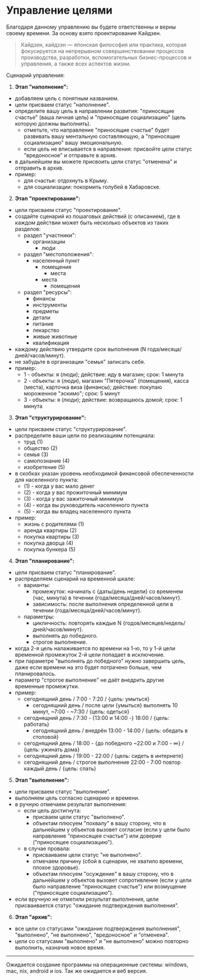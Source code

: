 # Управление целями

Благодаря данному управлению вы будете ответственны и верны своему времени. За основу взято проектирование Кайдзен.

> Кайдзен, кайдзэн — японская философия или практика, которая фокусируется на непрерывном совершенствовании процессов производства, разработки, вспомогательных бизнес-процессов и управления, а также всех аспектов жизни.

Сценарий управления:

1. **Этап "наполнение":**
- добавляем цель с понятным названием.
- цели присваем статус "наполнение".
- определите вашу цель в направлении развития: "приносящие счастье" (ваша личная цель) и "приносящие социализацию" (цель которую должны выполнить).
     - отметьте, что направление "приносящие счастье" будет развивать вашу ментальную составляющую, а "приносящие социализацию" вашу эмоциональную.
     - если цель не вписывается в направления: присвойте цели статус "вредоносное" и отправьте в архив.
- в дальнейшем вы можете присвоить цели статус "отменена" и отправить в архив.
- пример: 
    - для счастья: отдохнуть в Крыму.
    - для социализации: покормить голубей в Хабаровске.
2. **Этап "проектирование":**
- цели присваем статус "проектирование".
- создайте сценарий из пошаговых действий (с описанием), где в каждом действии может быть несколько объектов из таких разделов:
     - раздел "участники":
          - организации
             - люди 
     - раздел "местоположения":
          - населенный пункт
             - помещения 
                - места
             - места
                - помещения 
     - раздел "ресурсы":
          - финансы 
          - инструменты 
          - предметы 
          - детали 
          - питание
          - лекарство
          - живые животные
          - квалификация
- каждому действию утвердите срок выполнения (N года/месяца/дней/часов/минут).
- не забудьте в организации "семья" записать себя.
- пример:
     - 1 - объекты: я (люди); действие: иду в магазин; срок: 1 минута
     - 2 - объекты: я (люди), магазин "Пятерочка" (помещения), касса (места), карточка виза (финансы); действие: покупаю мороженное "эскимо"; срок: 5 минут
     - 3 - объекты: я (люди); действие: возвращаюсь домой; срок: 1 минута
3. **Этап "структурирование":**
- цели присваем статус "структурирование".
- распределите ваши цели по реализациям потенциала: 
    - труд (1)
    - общество (2)
    - семья (3)
    - самопознание (4)
    - изобретение (5)
- в скобках указан уровень необходимой финансовой обеспеченности для населенного пункта:
    - (1) - когда у вас мало денег
    - (2) - когда у вас прожиточный минимум
    - (3) - когда у вас зажиточный минимум
    - (4) - когда вы руководитель населенного пункта
    - (5) - когда вы владец населенного пункта
- пример: 
    - жизнь с родителями (1)
    - аренда квартиры (2)
    - покупка квартиры (3)
    - покупка дворца (4)
    - покупка бункера (5)
4. **Этап "планирование":**
- цели присваем статус "планирование".
- распределяем сценарий на временной шкале: 
     - варианты:
          - промежуток: начинать с {даты/день недели} со временем (час, минута) в течении {года/месяца/дней/часов/минут}.
          - зависимость: после выполнения определенной цели в течении {года/месяца/дней/часов/минут}.
     - параметры:
          - цикличность: повторять каждые N {годов/месяцев/недель/дней/часов/минут}.
          - выполнять до победного.
          - строгое выполнение.
- когда 2-я цель налаживается по времени на 1-ю, то у 1-й цели временной промежуток 2-й цели попадает в исключение.
- при параметре "выполнять до победного" нужно завершить цель, даже если времени на это будет потрачено больше, чем планировалось. 
- параметр "строгое выполнение" не даёт внедрить другие временные промежутки.
- пример: 
     - сегоднящний день / 7:00 - 7:20 / {цель: умыться}
          - сегоднящний день / после цели {умыться} выполнять 10 минут, ~7:00 - ~7:30 / {цель: одеться}
     - сегоднящний день / 7:30 - {13:00 и 14:00 -} 18:00 / {цель: работать}
          - сегоднящний день / внедрён 13:00 - 14:00 / {цель: обедать в столовой}
     - сегоднящний день / 18:00 - {до победного ~22:00 и 7:00 - ∞} / {цель: ужинать дома}
     - сегоднящний день / 19:00 - 22:00 / {цель: сидеть в интернете}
     - сегоднящний день / строгое выполнение 22:00 - 7:00 повтор каждый день / {цель: спать}
5. **Этап "выполнение":**
- цели присваем статус "выполнение".
- выполняем цель согласно сценарию и времени.
- в ручную отмечаем результат выполнения:
     - если цель достигнута: 
        - присваем цели статус "выполнено".
        - объектам плюсуем "похвалу" в вашу сторону, что в дальнейшем у объектов вызовет согласие (если у цели было направление "приносящее счастье") или доверие ("приносящее социализацию").
     - в случае провала: 
        - присваиваем цели статус "не выполнено".
        - отмечаем причину (сбой в сценарии, не хватило времени, плохое здоровье). 
        - объектам плюсуем "осуждение" в вашу сторону, что в дальнейшем у объектов вызовет сопротивление (если у цели было направление "приносящее счастье") или возмущение ("приносящее социализацию").
- если вручную не отметили результат выполнения, цели присваивается статус "ожидание подтверждения выполнения".
6. **Этап "архив":**
- все цели со статусами "ожидание подтверждения выполнения", "выполнено", "не выполнено", "вредоносное" и "отменена".
- цели со статусами "выполнено" и "не выполнено" можно повторно выполнить, назначив новое время.

<hr>

Ожидается создание программы на операционные системы: windows, mac, nix, android и ios. Так же ожидается и веб версия.

